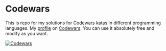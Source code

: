 # Codewars

This is repo for my solutions for [Codewars](https://www.codewars.com "Codewars page") katas in different programming languages.
My [profile](https://www.codewars.com/users/greenstar7 "Me") on [Codewars](https://www.codewars.com "Codewars page").
You can use it absolutely free and modify as you want.

[![Codewars](https://www.codewars.com/users/greenstar7/badges/large)](https://www.codewars.com/users/greenstar7 "Me")
